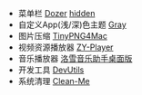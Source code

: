 - 菜单栏
[Dozer](https://github.com/Mortennn/Dozer)
[hidden](https://github.com/dwarvesf/hidden)
- 自定义App(浅/深)色主题
[Gray](https://github.com/zenangst/Gray)
- 图片压缩
[TinyPNG4Mac](https://github.com/kyleduo/TinyPNG4Mac)
- 视频资源播放器
[ZY-Player](https://github.com/Hunlongyu/ZY-Player)
- 音乐播放器
[洛雪音乐助手桌面版](https://github.com/lyswhut/lx-music-desktop)
- 开发工具
[DevUtils](https://github.com/DevUtilsApp/DevUtils-app)
- 系统清理
[Clean-Me](https://github.com/Kevin-De-Koninck/Clean-Me)